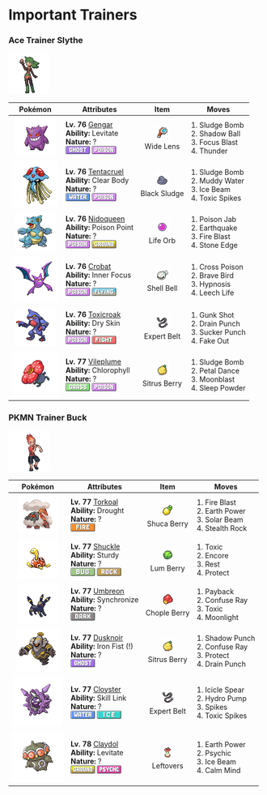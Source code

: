 # Important Trainers

### Ace Trainer Slythe

![Ace Trainer Slythe](../../assets/trainers/ace_trainer.png "Ace Trainer Slythe")

| Pokémon | Attributes | Item | Moves |
|:-------:|------------|:----:|-------|
| ![Gengar](../../assets/sprites/gengar/front.gif "Gengar: The leer that floats in darkness belongs to a GENGAR delighting in casting curses on people.") | **Lv. 76** [Gengar](../../pokemon/gengar.md/)<br>**Ability:** <span class="tooltip" title="Gives full immunity to all Ground-type moves.">Levitate</span><br>**Nature:** ?<br>![ghost](../../assets/types/ghost.png "Ghost") ![poison](../../assets/types/poison.png "Poison") | ![Wide Lens](../../assets/items/wide_lens.png "Wide Lens")<br><span class="tooltip" title="An item to be held by a Pokémon. It is a magnifying lens that slightly boosts the accuracy of moves.">Wide Lens</span> | 1. <span class="tooltip" title="The user attacks by hurling filthy sludge at the foe. It may also poison the target.">Sludge Bomb</span><br>2. <span class="tooltip" title="The user hurls a shadowy blob at the foe. It may also lower the foe’s Sp. Def stat.">Shadow Ball</span><br>3. <span class="tooltip" title="The user heightens its mental focus and unleashes its power. It may also lower the target’s Sp. Def.">Focus Blast</span><br>4. <span class="tooltip" title="A wicked thunderbolt is dropped on the foe to inflict damage. It may also leave the target paralyzed.">Thunder</span> |
| ![Tentacruel](../../assets/sprites/tentacruel/front.gif "Tentacruel: It extends its 80 tentacles to form an encircling poisonous net that is difficult to escape.") | **Lv. 76** [Tentacruel](../../pokemon/tentacruel.md/)<br>**Ability:** <span class="tooltip" title="Prevents the Pokémon’s stats from being lowered.">Clear Body</span><br>**Nature:** ?<br>![water](../../assets/types/water.png "Water") ![poison](../../assets/types/poison.png "Poison") | ![Black Sludge](../../assets/items/black_sludge.png "Black Sludge")<br><span class="tooltip" title="A hold item that gradually restores the HP of Poison-type Pokémon. It inflicts damage on all other types.">Black Sludge</span> | 1. <span class="tooltip" title="The user attacks by hurling filthy sludge at the foe. It may also poison the target.">Sludge Bomb</span><br>2. <span class="tooltip" title="The user attacks by shooting out muddy water. It may also lower the foe’s accuracy.">Muddy Water</span><br>3. <span class="tooltip" title="The foe is struck with an icy-cold beam of energy. It may also freeze the target solid.">Ice Beam</span><br>4. <span class="tooltip" title="The user lays a trap of poison spikes at the foe’s feet. They poison foes that switch into battle.">Toxic Spikes</span> |
| ![Nidoqueen](../../assets/sprites/nidoqueen/front.gif "Nidoqueen: Its entire body is armored with hard scales. It will protect the young in its burrow with its life.") | **Lv. 76** [Nidoqueen](../../pokemon/nidoqueen.md/)<br>**Ability:** <span class="tooltip" title="Contact with the Pokémon may poison the foe.">Poison Point</span><br>**Nature:** ?<br>![poison](../../assets/types/poison.png "Poison") ![ground](../../assets/types/ground.png "Ground") | ![Life Orb](../../assets/items/life_orb.png "Life Orb")<br><span class="tooltip" title="An item to be held by a Pokémon. It boosts the power of moves, but at the cost of some HP on each hit.">Life Orb</span> | 1. <span class="tooltip" title="The foe is stabbed with a tentacle or arm steeped in poison. It may also poison the foe.">Poison Jab</span><br>2. <span class="tooltip" title="The user sets off an earthquake that hits all the Pokémon in the battle. ">Earthquake</span><br>3. <span class="tooltip" title="The foe is attacked with an intense blast of all-consuming fire. It may also leave the target with a burn.">Fire Blast</span><br>4. <span class="tooltip" title="The user stabs the foe with a sharpened stone. It has a high critical-hit ratio. ">Stone Edge</span> |
| ![Crobat](../../assets/sprites/crobat/front.gif "Crobat: The transformation of its legs into wings made it better at flying, but more clumsy at walking.") | **Lv. 76** [Crobat](../../pokemon/crobat.md/)<br>**Ability:** <span class="tooltip" title="The Pokémon is protected from flinching.">Inner Focus</span><br>**Nature:** ?<br>![poison](../../assets/types/poison.png "Poison") ![flying](../../assets/types/flying.png "Flying") | ![Shell Bell](../../assets/items/shell_bell.png "Shell Bell")<br><span class="tooltip" title="An item to be held by a Pokémon. The holder’s HP is restored a little every time it inflicts damage.">Shell Bell</span> | 1. <span class="tooltip" title="A slashing attack that may also leave the target poisoned. It has a high critical-hit ratio.">Cross Poison</span><br>2. <span class="tooltip" title="The user tucks in its wings and charges from a low altitude. The user also takes serious damage.">Brave Bird</span><br>3. <span class="tooltip" title="The user employs hypnotic suggestion to make the target fall into a deep sleep.">Hypnosis</span><br>4. <span class="tooltip" title="A blood-draining attack. The user’s HP is restored by half the damage taken by the target.">Leech Life</span> |
| ![Toxicroak](../../assets/sprites/toxicroak/front.gif "Toxicroak: It has a poison sac at its throat. When it croaks, the stored poison is churned for greater potency.") | **Lv. 76** [Toxicroak](../../pokemon/toxicroak.md/)<br>**Ability:** <span class="tooltip" title="Reduces HP if it is hot. Water restores HP.">Dry Skin</span><br>**Nature:** ?<br>![poison](../../assets/types/poison.png "Poison") ![fighting](../../assets/types/fighting.png "Fighting") | ![Expert Belt](../../assets/items/expert_belt.png "Expert Belt")<br><span class="tooltip" title="An item to be held by a Pokémon. It is a well-worn belt that slightly boosts the power of supereffective moves.">Expert Belt</span> | 1. <span class="tooltip" title="The user shoots filthy garbage at the foe to attack. It may also poison the target.">Gunk Shot</span><br>2. <span class="tooltip" title="An energy-draining punch. The user’s HP is restored by half the damage taken by the target.">Drain Punch</span><br>3. <span class="tooltip" title="This move enables the user to attack first. It fails if the foe is not readying an attack, however.">Sucker Punch</span><br>4. <span class="tooltip" title="An attack that hits first and makes the target flinch. This move works only on the first turn.">Fake Out</span> |
| ![Vileplume](../../assets/sprites/vileplume/front.gif "Vileplume: Its petals are the largest in the world. As it walks, it scatters extremely allergenic pollen.") | **Lv. 77** [Vileplume](../../pokemon/vileplume.md/)<br>**Ability:** <span class="tooltip" title="Boosts the Pokémon’s Speed in sunshine.">Chlorophyll</span><br>**Nature:** ?<br>![grass](../../assets/types/grass.png "Grass") ![poison](../../assets/types/poison.png "Poison") | ![Sitrus Berry](../../assets/items/sitrus_berry.png "Sitrus Berry")<br><span class="tooltip" title="A Poffin ingredient. It may be used or held by a Pokémon to heal the user’s HP a little.">Sitrus Berry</span> | 1. <span class="tooltip" title="The user attacks by hurling filthy sludge at the foe. It may also poison the target.">Sludge Bomb</span><br>2. <span class="tooltip" title="The user attacks by scattering petals for two to three turns. The user then becomes confused.">Petal Dance</span><br>3. <span class="tooltip" title="Inflicts regular damage.  Has a 30% chance to lower the target's Special Attack by one stage.">Moonblast</span><br>4. <span class="tooltip" title="The user scatters a big cloud of sleep- inducing dust around the foe. ">Sleep Powder</span> |


### PKMN Trainer Buck

![PKMN Trainer Buck](../../assets/important_trainers/buck.png "PKMN Trainer Buck")

| Pokémon | Attributes | Item | Moves |
|:-------:|------------|:----:|-------|
| ![Torkoal](../../assets/sprites/torkoal/front.gif "Torkoal: It burns coal inside its shell for energy. It blows out black soot if it is endangered.") | **Lv. 77** [Torkoal](../../pokemon/torkoal.md/)<br>**Ability:** <span class="tooltip" title="The Pokémon makes it sunny if it is in battle.">Drought</span><br>**Nature:** ?<br>![fire](../../assets/types/fire.png "Fire") | ![Shuca Berry](../../assets/items/shuca_berry.png "Shuca Berry")<br><span class="tooltip" title="A Poffin ingredient. If held by a Pokémon, it weakens a foe’s supereffective Ground-type attack.">Shuca Berry</span> | 1. <span class="tooltip" title="The foe is attacked with an intense blast of all-consuming fire. It may also leave the target with a burn.">Fire Blast</span><br>2. <span class="tooltip" title="The user makes the ground under the foe erupt with power. It may also lower the target’s Sp. Def.">Earth Power</span><br>3. <span class="tooltip" title="A two-turn attack. The user gathers light, then blasts a bundled beam on the second turn.">Solar Beam</span><br>4. <span class="tooltip" title="The user lays a trap of levitating stones around the foe. The trap hurts foes that switch into battle.">Stealth Rock</span> |
| ![Shuckle](../../assets/sprites/shuckle/front.gif "Shuckle: It stores berries in its shell. The berries eventually ferment to become delicious juices.") | **Lv. 77** [Shuckle](../../pokemon/shuckle.md/)<br>**Ability:** <span class="tooltip" title="The Pokémon is protected against 1-hit KO attacks.">Sturdy</span><br>**Nature:** ?<br>![bug](../../assets/types/bug.png "Bug") ![rock](../../assets/types/rock.png "Rock") | ![Lum Berry](../../assets/items/lum_berry.png "Lum Berry")<br><span class="tooltip" title="A Poffin ingredient. It may be used or held by a Pokémon to recover from any status problem.">Lum Berry</span> | 1. <span class="tooltip" title="A move that leaves the target badly poisoned. Its poison damage worsens every turn.">Toxic</span><br>2. <span class="tooltip" title="The user compels the foe to keep using only the move it last used for three to seven turns.">Encore</span><br>3. <span class="tooltip" title="The user goes to sleep for two turns. It fully restores the user’s HP and heals any status problem.">Rest</span><br>4. <span class="tooltip" title="It enables the user to evade all attacks. Its chance of failing rises if it is used in succession.">Protect</span> |
| ![Umbreon](../../assets/sprites/umbreon/front.gif "Umbreon: When exposed to the moon’s aura, the rings on its body glow faintly and it gains a mysterious power.") | **Lv. 77** [Umbreon](../../pokemon/umbreon.md/)<br>**Ability:** <span class="tooltip" title="Passes on a burn, poison, or paralysis to the foe.">Synchronize</span><br>**Nature:** ?<br>![dark](../../assets/types/dark.png "Dark") | ![Chople Berry](../../assets/items/chople_berry.png "Chople Berry")<br><span class="tooltip" title="A Poffin ingredient. If held by a Pokémon, it weakens a foe’s supereffective Fighting-type attack.">Chople Berry</span> | 1. <span class="tooltip" title="If the user can use this attack after the foe attacks, its power is doubled. ">Payback</span><br>2. <span class="tooltip" title="The foe is exposed to a sinister ray that triggers confusion. ">Confuse Ray</span><br>3. <span class="tooltip" title="A move that leaves the target badly poisoned. Its poison damage worsens every turn.">Toxic</span><br>4. <span class="tooltip" title="The user restores its own HP. The amount of HP regained varies with the weather.">Moonlight</span> |
| ![Dusknoir](../../assets/sprites/dusknoir/front.gif "Dusknoir: It is said to take lost spirits into its pliant body and guide them home.") | **Lv. 77** [Dusknoir](../../pokemon/dusknoir.md/)<br>**Ability:** <span class="tooltip" title="Boosts the power of punching moves.">Iron Fist (!)</span><br>**Nature:** ?<br>![ghost](../../assets/types/ghost.png "Ghost") | ![Sitrus Berry](../../assets/items/sitrus_berry.png "Sitrus Berry")<br><span class="tooltip" title="A Poffin ingredient. It may be used or held by a Pokémon to heal the user’s HP a little.">Sitrus Berry</span> | 1. <span class="tooltip" title="The user throws a punch at the foe from the shadows. The punch lands without fail.">Shadow Punch</span><br>2. <span class="tooltip" title="The foe is exposed to a sinister ray that triggers confusion. ">Confuse Ray</span><br>3. <span class="tooltip" title="It enables the user to evade all attacks. Its chance of failing rises if it is used in succession.">Protect</span><br>4. <span class="tooltip" title="An energy-draining punch. The user’s HP is restored by half the damage taken by the target.">Drain Punch</span> |
| ![Cloyster](../../assets/sprites/cloyster/front.gif "Cloyster: It fights by keeping its shell tightly shut for protection and by shooting spikes to repel foes.") | **Lv. 77** [Cloyster](../../pokemon/cloyster.md/)<br>**Ability:** <span class="tooltip" title="Increases the frequency of multi-strike moves.">Skill Link</span><br>**Nature:** ?<br>![water](../../assets/types/water.png "Water") ![ice](../../assets/types/ice.png "Ice") | ![Expert Belt](../../assets/items/expert_belt.png "Expert Belt")<br><span class="tooltip" title="An item to be held by a Pokémon. It is a well-worn belt that slightly boosts the power of supereffective moves.">Expert Belt</span> | 1. <span class="tooltip" title="The user launches sharp icicles at the foe. It strikes two to five times in a row.">Icicle Spear</span><br>2. <span class="tooltip" title="The foe is blasted by a huge volume of water launched under great pressure. ">Hydro Pump</span><br>3. <span class="tooltip" title="The user lays a trap of spikes at the foe’s feet. The trap hurts foes that switch into battle.">Spikes</span><br>4. <span class="tooltip" title="The user lays a trap of poison spikes at the foe’s feet. They poison foes that switch into battle.">Toxic Spikes</span> |
| ![Claydol](../../assets/sprites/claydol/front.gif "Claydol: An ancient clay figurine that came to life as a Pokémon from exposure to a mysterious ray of light.") | **Lv. 78** [Claydol](../../pokemon/claydol.md/)<br>**Ability:** <span class="tooltip" title="Gives full immunity to all Ground-type moves.">Levitate</span><br>**Nature:** ?<br>![ground](../../assets/types/ground.png "Ground") ![psychic](../../assets/types/psychic.png "Psychic") | ![Leftovers](../../assets/items/leftovers.png "Leftovers")<br><span class="tooltip" title="An item to be held by a Pokémon. The holder’s HP is gradually restored during battle.">Leftovers</span> | 1. <span class="tooltip" title="The user makes the ground under the foe erupt with power. It may also lower the target’s Sp. Def.">Earth Power</span><br>2. <span class="tooltip" title="The foe is hit by a strong telekinetic force. It may also reduce the foe’s Sp. Def stat.">Psychic</span><br>3. <span class="tooltip" title="The foe is struck with an icy-cold beam of energy. It may also freeze the target solid.">Ice Beam</span><br>4. <span class="tooltip" title="The user quietly focuses its mind and calms its spirit to raise its Sp. Atk and Sp. Def stats.">Calm Mind</span> |


